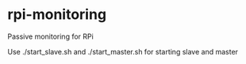 # rpi-monitoring
Passive monitoring for RPi

Use ./start_slave.sh and ./start_master.sh for starting slave and master
